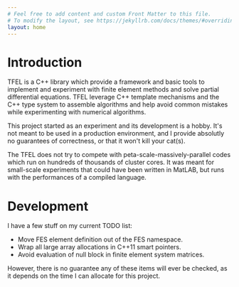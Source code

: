 ```yaml
---
# Feel free to add content and custom Front Matter to this file.
# To modify the layout, see https://jekyllrb.com/docs/themes/#overriding-theme-defaults
layout: home
---
```


# Introduction
TFEL is a C++ library which provide a framework and basic tools to
implement and experiment with finite element methods and solve partial
differential equations. TFEL leverage C++ template mechanisms and the
C++ type system to assemble algorithms and help avoid common mistakes
while experimenting with numerical algorithms.

This project started as an experiment and its development is a
hobby. It's not meant to be used in a production environment, and I
provide absolutly no guarantees of correctness, or that it won't kill
your cat(s).

The TFEL does not try to compete with peta-scale-massively-parallel
codes which run on hundreds of thousands of cluster cores. It was
meant for small-scale experiments that could have been written in
MatLAB, but runs with the performances of a compiled language.

# Development

I have a few stuff on my current TODO list:

  * Move FES element definition out of the FES namespace.
  * Wrap all large array allocations in C++11 smart pointers.
  * Avoid evaluation of null block in finite element system matrices.

However, there is no guarantee any of these items will ever be
checked, as it depends on the time I can allocate for this project.
